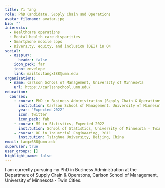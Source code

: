 ```yaml
---
title: Yi Tang
role: PhD Candidate, Supply Chain and Operations
avatar_filename: avatar.jpg
bio: ""
interests:
  - Healthcare operations
  - Mental health care disparities
  - Smartphone mobile apps
  - Diversity, equity, and inclusion (DEI) in OM
social:
  - display:
      header: false
    icon_pack: far
    icon: envelope
    link: mailto:tangx688@umn.edu
organizations:
  - name: Carlson School of Management, University of Minnesota
    url: https://carlsonschool.umn.edu/
education:
  courses:
    - course: PhD in Business Administration (Supply Chain & Operations), Expected 2022
      institution: Carlson School of Management, University of Minnesota - Twin Cities
      year: "Expected 2022"
      icon: twitter
      icon_pack: fab
    - course: MS in Statistics, Expected 2022
      institution: School of Statistics, University of Minnesota - Twin Cities
    - course: BE in Industrial Engineering, 2011
      institution: Tsinghua University, Beijing, China
email: tangx688@umn.edu
superuser: true
user_groups: []
highlight_name: false
---
```

I am currently pursuing my PhD in Business Administration at the Department of Supply Chain & Operations, Carlson School of Management, University of Minnesota - Twin Cities.